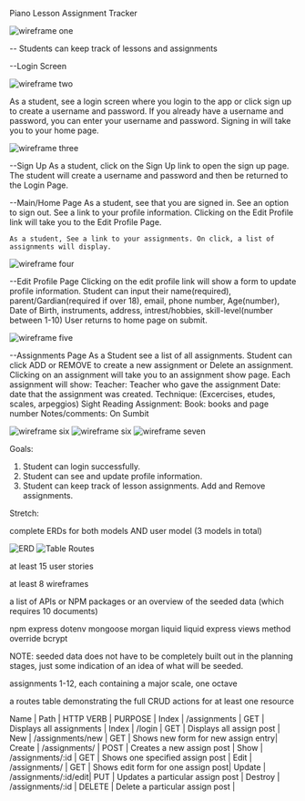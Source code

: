Piano Lesson Assignment Tracker 

![wireframe one](/assets/wireframes/layout.png)

-- Students can keep track of lessons and assignments

--Login Screen
 
  ![wireframe two](/assets/wireframes/login.png)


As a student, see a login screen where you login to the app or click sign up to create a username and password. If you already have a username and password, you can enter your username and password. Signing in will take you to your home page. 
 

 ![wireframe three](/assets/wireframes/sign_up.png)


--Sign Up
As a student, click on the Sign Up link to open the sign up page. The student will create a username and password and then be returned to the Login Page. 

--Main/Home Page
As a student, see that you are signed in. See an option to sign out. 
    See a link to your profile information. Clicking on the Edit Profile link will take you to the Edit Profile Page. 

    As a student, See a link to your assignments. On click, a list of assignments will display. 

![wireframe four](/assets/wireframes/main_page.png)


--Edit Profile Page
Clicking on the edit profile link will show a form to update profile information. Student can input their
     name(required), 
     parent/Gardian(required if over 18), 
     email, 
     phone number, 
     Age(number), 
     Date of Birth, 
     instruments, 
     address, 
     intrest/hobbies, 
     skill-level(number between 1-10)
User returns to home page on submit. 


 ![wireframe five](/assets/wireframes/profile_edit.png)


--Assignments Page
As a Student see a list of all assignments. Student can click ADD or REMOVE to create a new assignment or Delete an assignment. Clicking on an assignment will take you to an assignment show page. Each assignment will show:
    Teacher: Teacher who gave the assignment
    Date: date that the assignment was created.
    Technique: (Excercises, etudes, scales, arpeggios)
    Sight Reading Assignment: 
    Book: books and page number
    Notes/comments:
On Sumbit 

 ![wireframe six](/assets/wireframes/assignments_add.png)
 ![wireframe six](/assets/wireframes/assignments_show.png)
 ![wireframe seven](/assets/wireframes/assignments_edit.png)
 

Goals: 
1. Student can login successfully.
2. Student can see and update profile information.
3. Student can keep track of lesson assignments. Add and Remove assignments. 

Stretch:

complete ERDs for both models AND user model (3 models in total)

![ERD](/assets/ERD/ERD.png)
![Table Routes](/assets/routes/routes_table.png)

at least 15 user stories

at least 8 wireframes

a list of APIs or NPM packages or an overview of the seeded data (which requires 10 documents)

npm
express
dotenv
mongoose
morgan
liquid
liquid express views
method override
bcrypt

NOTE: seeded data does not have to be completely built out in the planning stages, just some indication of an idea of what will be seeded.

assignments 1-12, each containing a major scale, one octave


a routes table demonstrating the full CRUD actions for at least one resource

Name    |   Path                 |   HTTP VERB  |   PURPOSE                           |
Index   |   /assignments         |       GET    |   Displays all assignments          | 
Index   |   /login               |       GET    |   Displays all assign post          | 
New     |   /assignments/new     |       GET    |   Shows new form for new assign entry|
Create  |   /assignments/        |       POST   |   Creates a new assign post          |
Show    |   /assignments/:id     |       GET    |   Shows one specified assign post    |
Edit    |   /assignments/        |       GET    |   Shows edit form for one assign post|
Update  |   /assignments/:id/edit|       PUT    |   Updates a particular assign post   |
Destroy |   /assignments/:id     |       DELETE |   Delete a particular assign post    |

